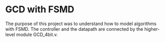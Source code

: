 # GCD with FSMD

The purpose of this project was to understand how to model algorithms with FSMD.
The controller and the datapath are connected by the higher-level module GCD_4bit.v.

